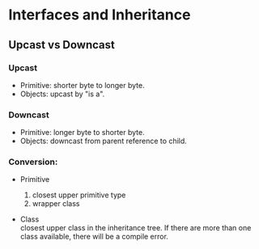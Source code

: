 # Interfaces and Inheritance

## Upcast vs Downcast
### Upcast  
* Primitive: shorter byte to longer byte.
* Objects: upcast by "is a".

### Downcast
* Primitive: longer byte to shorter byte.  
* Objects: downcast from parent reference to child.

### Conversion:
* Primitive
  1. closest upper primitive type
  2. wrapper class  
  
* Class  
closest upper class in the inheritance tree. If there are more than one class available, there will be a compile error.